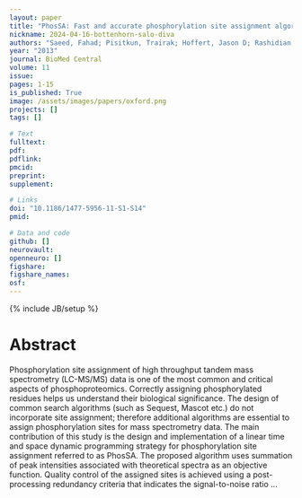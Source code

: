 ```yaml
---
layout: paper
title: "PhosSA: Fast and accurate phosphorylation site assignment algorithm for mass spectrometry data"
nickname: 2024-04-16-bottenhorn-salo-diva
authors: "Saeed, Fahad; Pisitkun, Trairak; Hoffert, Jason D; Rashidian, Sara; Wang, Guanghui; Gucek, Marjan; Knepper, Mark A; "
year: "2013"
journal: BioMed Central
volume: 11
issue:
pages: 1-15
is_published: True
image: /assets/images/papers/oxford.png
projects: []
tags: []

# Text
fulltext:
pdf:
pdflink:
pmcid:
preprint: 
supplement:

# Links
doi: "10.1186/1477-5956-11-S1-S14"
pmid:

# Data and code
github: []
neurovault:
openneuro: []
figshare:
figshare_names:
osf:
---
```

{% include JB/setup %}

# Abstract

Phosphorylation site assignment of high throughput tandem mass spectrometry (LC-MS/MS) data is one of the most common and critical aspects of phosphoproteomics. Correctly assigning phosphorylated residues helps us understand their biological significance. The design of common search algorithms (such as Sequest, Mascot etc.) do not incorporate site assignment; therefore additional algorithms are essential to assign phosphorylation sites for mass spectrometry data. The main contribution of this study is the design and implementation of a linear time and space dynamic programming strategy for phosphorylation site assignment referred to as PhosSA. The proposed algorithm uses summation of peak intensities associated with theoretical spectra as an objective function. Quality control of the assigned sites is achieved using a post-processing redundancy criteria that indicates the signal-to-noise ratio …
